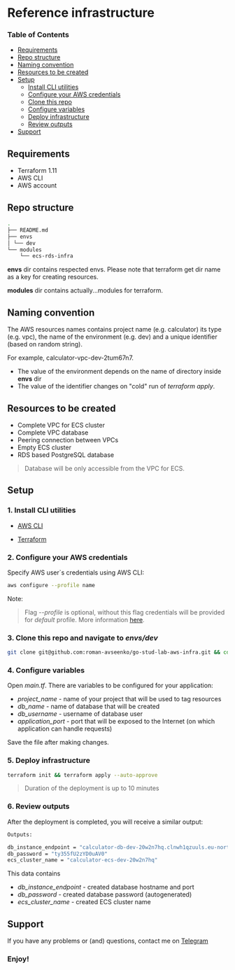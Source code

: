 # Reference infrastructure

### Table of Contents

<!-- toc -->

- [Requirements](#requirements)
- [Repo structure](#repo-structure)
- [Naming convention](#naming-convention)
- [Resources to be created](#resources-to-be-created)
- [Setup](#setup)
    + [Install CLI utilities](#1-install-cli-utilities)
    + [Configure your AWS credentials](#2-configure-your-aws-credentials)
    + [Clone this repo](#3-clone-this-repo-and-navigate-to-envsdev)
    + [Configure variables](#4-configure-variables)
    + [Deploy infrastructure](#5-deploy-infrastructure)
    + [Review outputs](#6-review-outputs)
- [Support](#support)

<!-- tocstop -->

## Requirements

 - Terraform 1.11
 - AWS CLI
 - AWS account

## Repo structure

```bash
.
├── README.md
├── envs
│ └── dev
└── modules
    └── ecs-rds-infra
```

**envs** dir contains respected envs. Please note that terraform get dir
name as a key for creating resources.

**modules** dir contains actually...modules for terraform.

## Naming convention

The AWS resources names contains project name (e.g. calculator) its type (e.g. vpc),
the name of the environment (e.g. dev) and a unique identifier (based on random string).

For example, calculator-vpc-dev-2tum67n7.

- The value of the environment depends on the name of directory inside **envs** dir
- The value of the identifier changes on "cold" run of *terraform apply*.

## Resources to be created

 - Complete VPC for ECS cluster
 - Complete VPC database
 - Peering connection between VPCs
 - Empty ECS cluster
 - RDS based PostgreSQL database
> Database will be only accessible from the VPC for ECS.

## Setup

### 1. Install CLI utilities

- [AWS CLI](https://docs.aws.amazon.com/cli/latest/userguide/getting-started-install.html)

- [Terraform](https://www.terraform.io/downloads)

### 2. Configure your AWS credentials
Specify AWS user`s credentials using AWS CLI:
```bash
aws configure --profile name
```
Note:
>Flag *--profile* is optional, without this flag credentials will be provided for *default* profile.
More information [here](https://docs.aws.amazon.com/cli/latest/userguide/cli-configure-files.html).

### 3. Clone this repo and navigate to *envs/dev*

```bash
git clone git@github.com:roman-avseenko/go-stud-lab-aws-infra.git && cd go-stud-lab-aws-infra/env/dev/
```
### 4. Configure variables

 Open *main.tf*. There are variables to be configured for your application:
  - *project_name* - name of your project that will be used to tag resources
  - *db_name* - name of database that will be created
  - *db_username* - username of database user
  - *application_port* - port that will be exposed to the Internet (on which application can handle requests)

 Save the file after making changes.

### 5. Deploy infrastructure

```bash
terraform init && terraform apply --auto-approve
```
> Duration of the deployment is up to 10 minutes

### 6. Review outputs

   After the deployment is completed, you will receive a similar output:
```bash
Outputs:

db_instance_endpoint = "calculator-db-dev-20w2n7hq.clnwh1qzuuls.eu-north-1.rds.amazonaws.com:5432"
db_password = "ty355fU2zYD0uAV0"
ecs_cluster_name = "calculator-ecs-dev-20w2n7hq"
```
   This data contains  
- *db_instance_endpoint* - created database hostname and port
- *db_password* - created database password (autogenerated)
- *ecs_cluster_name* - created ECS cluster name

## Support 
   If you have any problems or (and) questions, contact me on [Telegram](https://t.me/Roman_Avseenko)

### Enjoy!